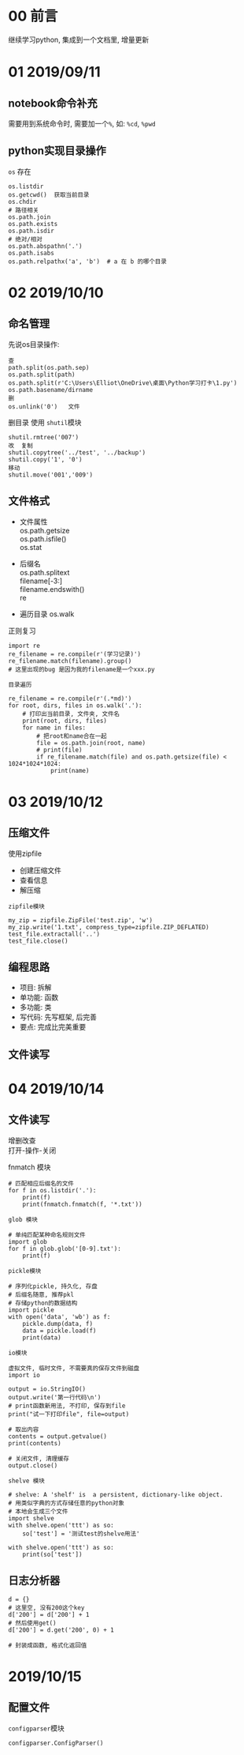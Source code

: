 # 00 前言
继续学习python, 集成到一个文档里, 增量更新

# 01 2019/09/11
## notebook命令补充
需要用到系统命令时, 需要加一个`%`, 如: `%cd`, `%pwd`

## python实现目录操作
`os` 存在
```
os.listdir
os.getcwd()  获取当前目录
os.chdir
# 路径相关
os.path.join
os.path.exists
os.path.isdir
# 绝对/相对
os.path.abspathn('.')
os.path.isabs
os.path.relpathx('a', 'b')  # a 在 b 的哪个目录 
```

# 02 2019/10/10
## 命名管理
先说os目录操作:  
```
查
path.split(os.path.sep)  
os.path.split(path)
os.path.split(r'C:\Users\Elliot\OneDrive\桌面\Python学习打卡\1.py')  
os.path.basename/dirname
删
os.unlink('0')   文件
```
删目录 使用 `shutil`模块
```
shutil.rmtree('007')
改  复制  
shutil.copytree('../test', '../backup')
shutil.copy('1', '0')
移动
shutil.move('001','009') 
```

## 文件格式
- 文件属性  
    os.path.getsize  
    os.path.isfile()  
    os.stat
- 后缀名  
    os.path.splitext  
    filename[-3:]  
    filename.endswith()  
    re  

- 遍历目录
    os.walk

正则复习  
```
import re
re_filename = re.compile(r'(学习记录)')
re_filename.match(filename).group()  
# 这里出现的bug 是因为我的filename是一个xxx.py
```
`目录遍历`  
```
re_filename = re.compile(r'(.*md)')
for root, dirs, files in os.walk('.'):
    # 打印出当前目录, 文件夹, 文件名
    print(root, dirs, files)
    for name in files:
        # 把root和name合在一起
        file = os.path.join(root, name) 
        # print(file)
        if re_filename.match(file) and os.path.getsize(file) < 1024*1024*1024:
            print(name)
```

# 03 2019/10/12
## 压缩文件
使用zipfile  
- 创建压缩文件
- 查看信息
- 解压缩

`zipfile模块`  
```
my_zip = zipfile.ZipFile('test.zip', 'w')
my_zip.write('1.txt', compress_type=zipfile.ZIP_DEFLATED)
test_file.extractall('..')
test_file.close()
```

## 编程思路
- 项目: 拆解
- 单功能: 函数
- 多功能: 类
- 写代码: 先写框架, 后完善
- 要点: 完成比完美重要

## 文件读写

# 04 2019/10/14
## 文件读写
增删改查  
打开-操作-关闭  

fnmatch 模块  
```
# 匹配相应后缀名的文件
for f in os.listdir('.'):
    print(f)
    print(fnmatch.fnmatch(f, '*.txt'))
```


`glob 模块`  
```
# 单纯匹配某种命名规则文件
import glob
for f in glob.glob('[0-9].txt'):
    print(f)
```

`pickle模块`  
```
# 序列化pickle, 持久化, 存盘
# 后缀名随意, 推荐pkl
# 存储python的数据结构
import pickle
with open('data', 'wb') as f:
    pickle.dump(data, f)
    data = pickle.load(f)
    print(data)
```

`io模块`
```
虚拟文件, 临时文件, 不需要真的保存文件到磁盘
import io

output = io.StringIO()
output.write('第一行代码\n')
# print函数新用法, 不打印, 保存到file
print("试一下打印file", file=output)

# 取出内容
contents = output.getvalue()
print(contents)

# 关闭文件, 清理缓存
output.close()
```

`shelve 模块`
```
# shelve: A 'shelf' is  a persistent, dictionary-like object.
# 用类似字典的方式存储任意的python对象
# 本地会生成三个文件
import shelve
with shelve.open('ttt') as so:
    so['test'] = '测试test的shelve用法'
    
with shelve.open('ttt') as so:
    print(so['test'])
```

## 日志分析器

```
d = {}
# 这里空, 没有200这个key
d['200'] = d['200'] + 1
# 然后使用get()
d['200'] = d.get('200', 0) + 1
```

`# 封装成函数, 格式化返回值`

# 2019/10/15
## 配置文件
`configparser`模块
```
configparser.ConfigParser()
```